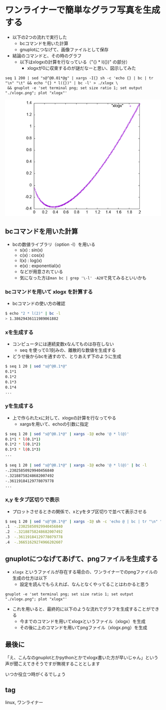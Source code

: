 # ワンライナーで簡単なグラフ写真を生成する

- 以下の2つの流れで実行した
  - bcコマンドを用いた計算
  - gnuplotにつなげて、画像ファイルとして保存
- 結論のコマンドと、その時のグラフ
  - 以下はxlogxの計算を行なっている（"{} * l({})" の部分）
    - xlogxが0に収束するのが謎だなーと思い、図示してみた
```
seq 1 200 | sed "s@^@0.01*@g" | xargs -I{} sh -c 'echo {} | bc | tr "\n" "\t" && echo "{} * l({})" | bc -l' > ./xlogx \
 && gnuplot -e 'set terminal png; set size ratio 1; set output "./xlogx.png"; plot "xlogx"'
```

![xlogx](img/xlogx.png)


## bcコマンドを用いた計算
- bcの数値ライブラリ（option -l）を用いる
  - s(x) : sin(x)
  - c(x) : cos(x)
  - l(x) : log(x)
  - e(x) : exponential(x)
  - などが用意されている
  - 気になった方は`man bc | grep '\-l' -A20`で見てみるといいかも

### bcコマンドを用いて xlogx を計算する
- bcコマンドの使い方の確認

```bash
$ echo "2 * l(2)" | bc -l 
> 1.38629436111989061882
```

### xを生成する
- コンピュータには連続変数xなんてものは存在しない
  - seq を使って0.1刻みの、離散的な数値を生成する
- どうせ後からbcを通すので、とりあえず下のように生成
```bash
$ seq 1 20 | sed "s@^@0.1*@"
0.1*1
0.1*2
0.1*3
0.1*4
...
```

### yを生成する
- 上で作られたxに対して、xlogxの計算を行なってやる
  - xargsを用いて、echoの引数に指定
```bash
$ seq 1 20 | sed "s@^@0.1*@" | xargs -I@ echo '@ * l(@)'
0.1*1 * l(0.1*1)
0.1*2 * l(0.1*2)
0.1*3 * l(0.1*3)
...

$ seq 1 20 | sed "s@^@0.1*@" | xargs -I@ echo '@ * l(@)' | bc -l
-.23025850929940456840
-.32188758248682007492
-.36119184129778079778
...
```

### x,y をタブ区切りで表示
- プロットさせるときの関係で、xとyをタブ区切りで並べて表示させる
```bash
$ seq 1 20 | sed "s@^@0.1*@" | xargs -I@ sh -c 'echo @ | bc | tr "\n" "\t" && echo "@ * l(@)" | bc -l'
.1	-.23025850929940456840
.2	-.32188758248682007492
.3	-.36119184129778079778
.4	-.36651629274966202607
```


## gnuplotにつなげてあげて、pngファイルを生成する
- `xlogx` というファイルが存在する場合の、ワンライナーでのpngファイルの生成の仕方は以下
  - 設定を読んでもらえれば、なんとなくやってることはわかると思う

```
gnuplot -e 'set terminal png; set size ratio 1; set output "./xlogx.png"; plot "xlogx"'
```

- これを用いると、最終的に以下のような流れでグラフを生成することができる
  - 今までのコマンドを用いてxlogxというファイル（xlogx）を生成
  - その後に上のコマンドを用いてpngファイル（xlogx.png）を生成


## 最後に
「え、こんなのgnuplotとかpythonとかでxlogx書いた方が早いじゃん」という声が聞こえてきそうですが無視することとします

いつか役立つ時がくるでしょう


## tag
linux, ワンライナー

